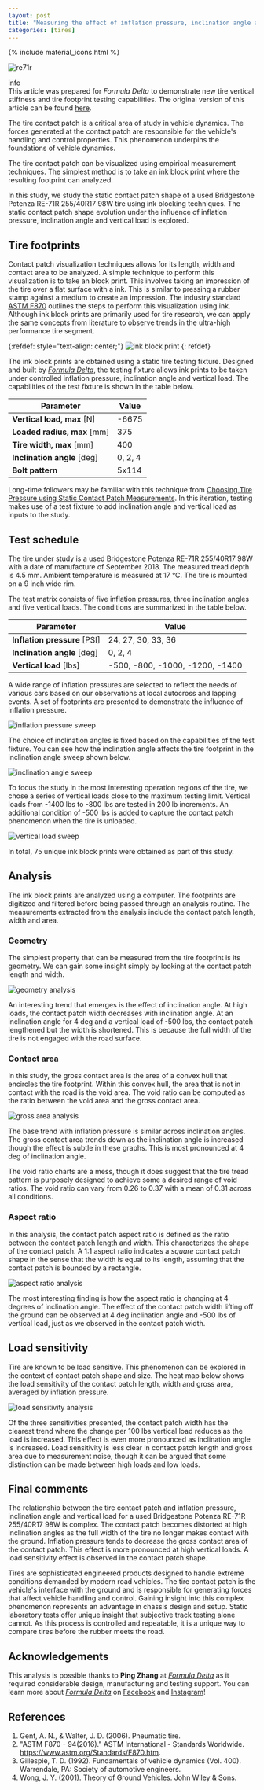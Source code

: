 ```yaml
---
layout: post
title: "Measuring the effect of inflation pressure, inclination angle and vertical load on static contact patch size of a 255/40R17 ultra-high performance 200TW tire - Bridgestone Potenza RE-71R"
categories: [tires]
---
```


{% include material_icons.html %}

![re71r](/assets/images/2021-09-25/bridgestone-potenza-re71r-rsx-cover.jpg)

<div class="info">
    <span class="material-icons" style="margin-right:0.25em">info</span>
    <div>
    This article was prepared for <i>Formula Delta</i> to demonstrate new tire
    vertical stiffness and tire footprint testing capabilities. The original
    version of this article can be found <a href="">here</a>.
    </div>
</div>

The tire contact patch is a critical area of study in vehicle dynamics. The
forces generated at the contact patch are responsible for the vehicle's
handling and control properties. This phenomenon underpins the foundations of
vehicle dynamics.

The tire contact patch can be visualized using empirical measurement
techniques. The simplest method is to take an ink block print where the
resulting footprint can analyzed.

In this study, we study the static contact patch shape of a used Bridgestone
Potenza RE-71R 255/40R17 98W tire using ink blocking techniques. The static
contact patch shape evolution under the influence of inflation pressure,
inclination angle and vertical load is explored.

## Tire footprints

Contact patch visualization techniques allows for its length, width and contact
area to be analyzed. A simple technique to perform this visualization is to
take an block print. This involves taking an impression of the tire over a flat
surface with a ink. This is similar to pressing a rubber stamp against a medium
to create an impression. The industry standard [ASTM F870][1] outlines the
steps to perform this visualization using ink. Although ink block prints are
primarily used for tire research, we can apply the same concepts from
literature to observe trends in the ultra-high performance tire segment.

{:refdef: style="text-align: center;"}
![ink block print](/assets/images/2021-09-25/bridgstone-re71r-255-40-R17-ink-block-print.png)
{: refdef}

The ink block prints are obtained using a static tire testing fixture. Designed
and built by [_Formula Delta_][2], the testing fixture allows ink prints to be
taken under controlled inflation pressure, inclination angle and vertical load.
The capabilities of the test fixture is shown in the table below.

| Parameter                   | Value   |
| --------------------------- | ------- |
| **Vertical load, max** [N]  | -6675   |
| **Loaded radius, max** [mm] | 375     |
| **Tire width, max** [mm]    | 400     |
| **Inclination angle** [deg] | 0, 2, 4 |
| **Bolt pattern**            | 5x114   |

Long-time followers may be familiar with this technique from [Choosing Tire
Pressure using Static Contact Patch Measurements][3]. In this iteration,
testing makes use of a test fixture to add inclination angle and vertical load
as inputs to the study.

## Test schedule

The tire under study is a used Bridgestone Potenza RE-71R 255/40R17 98W with a
date of manufacture of September 2018. The measured tread depth is 4.5 mm.
Ambient temperature is measured at 17 °C. The tire is mounted on a 9 inch wide
rim.

The test matrix consists of five inflation pressures, three inclination angles
and five vertical loads. The conditions are summarized in the table below.

| Parameter                    | Value                           |
| ---------------------------- | ------------------------------- |
| **Inflation pressure** [PSI] | 24, 27, 30, 33, 36              |
| **Inclination angle** [deg]  | 0, 2, 4                         |
| **Vertical load** [lbs]      | -500, -800, -1000, -1200, -1400 |

A wide range of inflation pressures are selected to reflect the needs of
various cars based on our observations at local autocross and lapping events. A
set of footprints are presented to demonstrate the influence of inflation
pressure.

![inflation pressure sweep](/assets/images/2021-09-25/bridgstone-re71r-255-40-R17-pressure-sweep.png)

The choice of inclination angles is fixed based on the capabilities of the test
fixture. You can see how the inclination angle affects the tire footprint in
the inclination angle sweep shown below.

![inclination angle sweep](/assets/images/2021-09-25/bridgstone-re71r-255-40-R17-inclination-angle-sweep.png)

To focus the study in the most interesting operation regions of the tire, we
chose a series of vertical loads close to the maximum testing limit. Vertical
loads from -1400 lbs to -800 lbs are tested in 200 lb increments. An additional
condition of -500 lbs is added to capture the contact patch phenomenon when the
tire is unloaded.

![vertical load sweep](/assets/images/2021-09-25/bridgstone-re71r-255-40-R17-vertical-load-sweep.png)

In total, 75 unique ink block prints were obtained as part of this study.

## Analysis

The ink block prints are analyzed using a computer. The footprints are
digitized and filtered before being passed through an analysis routine. The
measurements extracted from the analysis include the contact patch length,
width and area.

### Geometry

The simplest property that can be measured from the tire footprint is its
geometry. We can gain some insight simply by looking at the contact patch
length and width.

![geometry analysis](/assets/images/2021-09-25/bridgstone-re71r-255-40-R17-geometry-analysis.png)

An interesting trend that emerges is the effect of inclination angle. At high
loads, the contact patch width decreases with inclination angle. At an
inclination angle for 4 deg and a vertical load of -500 lbs, the contact patch
lengthened but the width is shortened. This is because the full width of the
tire is not engaged with the road surface.

### Contact area

In this study, the gross contact area is the area of a convex hull that
encircles the tire footprint. Within this convex hull, the area that is not in
contact with the road is the void area. The void ratio can be computed as the
ratio between the void area and the gross contact area.

![gross area analysis](/assets/images/2021-09-25/bridgstone-re71r-255-40-R17-gross-area-analysis.png)

The base trend with inflation pressure is similar across inclination angles.
The gross contact area trends down as the inclination angle is increased though
the effect is subtle in these graphs. This is most pronounced at 4 deg of
inclination angle.

The void ratio charts are a mess, though it does suggest that the tire tread
pattern is purposely designed to achieve some a desired range of void ratios.
The void ratio can vary from 0.26 to 0.37 with a mean of 0.31 across all
conditions.

### Aspect ratio

In this analysis, the contact patch aspect ratio is defined as the ratio
between the contact patch length and width. This characterizes the shape of the
contact patch. A 1:1 aspect ratio indicates a _square_ contact patch shape in
the sense that the width is equal to its length, assuming that the contact
patch is bounded by a rectangle.

![aspect ratio analysis](/assets/images/2021-09-25/bridgstone-re71r-255-40-R17-aspect-ratio-analysis.png)

The most interesting finding is how the aspect ratio is changing at 4 degrees
of inclination angle. The effect of the contact patch width lifting off the
ground can be observed at 4 deg inclination angle and -500 lbs of vertical
load, just as we observed in the contact patch width.

## Load sensitivity

Tire are known to be load sensitive. This phenomenon can be explored in the
context of contact patch shape and size. The heat map below shows the load
sensitivity of the contact patch length, width and gross area, averaged by
inflation pressure.

![load sensitivity analysis](/assets/images/2021-09-25/bridgstone-re71r-255-40-R17-load-sensitivity-analysis.png)

Of the three sensitivities presented, the contact patch width has the clearest
trend where the change per 100 lbs vertical load reduces as the load is
increased. This effect is even more pronounced as inclination angle is
increased. Load sensitivity is less clear in contact patch length and gross
area due to measurement noise, though it can be argued that some distinction
can be made between high loads and low loads.

## Final comments

The relationship between the tire contact patch and inflation pressure,
inclination angle and vertical load for a used Bridgestone Potenza RE-71R
255/40R17 98W is complex. The contact patch becomes distorted at high
inclination angles as the full width of the tire no longer makes contact with
the ground. Inflation pressure tends to decrease the gross contact area of the
contact patch. This effect is more pronounced at high vertical loads. A load
sensitivity effect is observed in the contact patch shape.

Tires are sophisticated engineered products designed to handle extreme
conditions demanded by modern road vehicles. The tire contact patch is the
vehicle's interface with the ground and is responsible for generating forces
that affect vehicle handling and control. Gaining insight into this complex
phenomenon represents an advantage in chassis design and setup. Static
laboratory tests offer unique insight that subjective track testing alone
cannot. As this process is controlled and repeatable, it is a unique way to
compare tires before the rubber meets the road.

## Acknowledgements

This analysis is possible thanks to **Ping Zhang** at [_Formula Delta_][2] as
it required considerable design, manufacturing and testing support. You can
learn more about [_Formula Delta_][2] on [Facebook][4] and [Instagram][5]!

## References

1. Gent, A. N., & Walter, J. D. (2006). Pneumatic tire.
1. "ASTM F870 - 94(2016)." ASTM International - Standards Worldwide. https://www.astm.org/Standards/F870.htm.
1. Gillespie, T. D. (1992). Fundamentals of vehicle dynamics (Vol. 400). Warrendale, PA: Society of automotive engineers.
1. Wong, J. Y. (2001). Theory of Ground Vehicles. John Wiley & Sons.

[1]: https://www.astm.org/Standards/F870.htm
[2]: https://formuladelta.ca/
[3]: /jekyll/update/2019/08/01/re71r-influence-of-pressure-on-tire-footprint.html
[4]: https://www.facebook.com/FormulaDeltaConsult
[5]: https://www.instagram.com/formula.delta/
